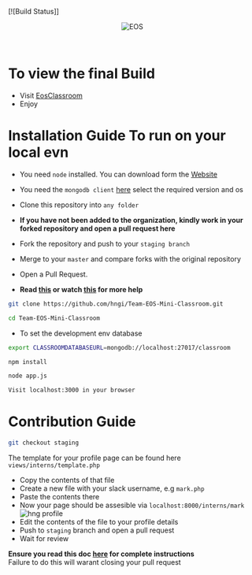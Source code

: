 
[![Build Status]]

<div align="center">

![EOS](https://res.cloudinary.com/ibefx/image/upload/v1569326155/eso2_ojj7hj.png)

<br>

</div>

# To view the final Build
- Visit [EosClassroom](https://eosminiclassroom.herokuapp.com/)
- Enjoy

# Installation Guide To run on your local evn 

- You  need `node` installed. You can download form the [Website](https://nodejs.org/en/)
- You need the `mongodb client` [here](https://www.mongodb.com/download-center/compass) select the required version and os
- Clone this repository into `any folder`  <br>

- **If you have not been added to the organization, kindly work in your forked repository and open a pull request here** <br>
- Fork the repository and push to your `staging branch`
- Merge to your `master` and compare forks with the original repository
- Open a Pull Request.
- **Read [this](https://help.github.com/en/articles/creating-a-pull-request-from-a-fork) or watch [this](https://www.youtube.com/watch?v=G1I3HF4YWEw) for more help**

```bash
git clone https://github.com/hngi/Team-EOS-Mini-Classroom.git
```

```bash
cd Team-EOS-Mini-Classroom
```

- To set the development env database
```bash
export CLASSROOMDATABASEURL=mongodb://localhost:27017/classroom
```

```bash
npm install
```

```bash
node app.js
```

```bash
Visit localhost:3000 in your browser
```

# Contribution Guide

```bash
git checkout staging
```

The template for your profile page can be found here
`views/interns/template.php`

- Copy the contents of that file
- Create a new file with your slack username, e.g `mark.php`
- Paste the contents there
- Now your page should be assesible via `localhost:8000/interns/mark`
  ![hng profile](https://res.cloudinary.com/iambeejayayo/image/upload/v1554302765/download.png)
- Edit the contents of the file to your profile details
- Push to `staging` branch and open a pull request
- Wait for review

**Ensure you read this doc [here](https://docs.google.com/document/d/1TxZqGLsut4ZVJEP6xF-DZGq3goaHfQ2phF-1I3YbrNc/edit?usp=sharing) for complete instructions** <br>
Failure to do this will warant closing your pull request

